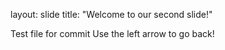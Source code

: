 layout: slide
title: "Welcome to our second slide!"


Test file for commit
Use the left arrow to go back!
